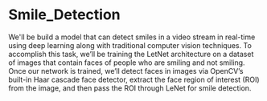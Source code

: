 # Smile_Detection
We'll be build a model that can detect smiles in a video stream in real-time using deep learning along with traditional computer vision
techniques.
To accomplish this task, we’ll be training the LetNet architecture on a dataset of images that contain faces of people who are smiling and not smiling.
Once our network is trained, we’ll detect faces in images via OpenCV’s built-in Haar cascade face detector, extract the face region of interest (ROI) from the image,
and then pass the ROI through LeNet for smile detection.
